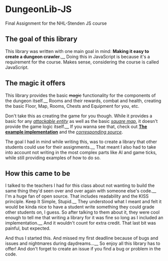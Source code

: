 # DungeonLib-JS
Final Assignment for the NHL-Stenden JS course

## The goal of this library
This library was written with one main goal in mind: **Making it easy to create a dungeon crawler**.__
Doing this in JavaScript is because it's a requirement for the course. Makes sense, considering the course is called JavaScript.

## The magic it offers
This library provides the basic ~~magic~~ functionality for the components of the dungeon itself.__
Rooms and their rewards, combat and health, creating the basic Floor, Map, Rooms, Chests and Equipment for you, etc.

Don't take this as creating the game for you though. While it provides a basic for any [_attackable entity_](Entity.js "The base class, Monster and Player are here")
as well as the basic [_square map_](Map.js "The Map class. This was tough"), it doesn't provide the game logic itself.__
If you wanna see that, check out [**The example implementation**](https://fokjem.github.io/DungeonLib-JS/ "Don't copy this code, it's been graded.")
and the [_corresponding source_](docs/index.html "This is messy for my standards, but it gets the job done").

The goal I had in mind while writing this, was to create a library that other students could use for their assignments.__
That meant I also had to take into account not writing in the most complex parts like AI and game ticks, while still providing examples of how to do so.

## How this came to be
I talked to the teachers I had for this class about not wanting to build the same thing they'd seen over and over again with someone else's code.__
I'm a huge fan of open source. That includes readability and the KISS principle. Keep It Simple, Stupid.__
They understood what I meant and felt it would be kinda nice to have a student write something they could grade other students on, I guess.
So after talking to them about it, they were cool enough to tell me that writing a library for it was fine so long as I included an implementation.__
And it wouldn't count for extra credit. That last bit was painful, but expected.

And thus I started this. And missed my first deadline because of bugs and issues and nightmares during daydreams...__
So enjoy all this library has to offer! And don't forget to create an issue if you find a bug or problem in the code.
